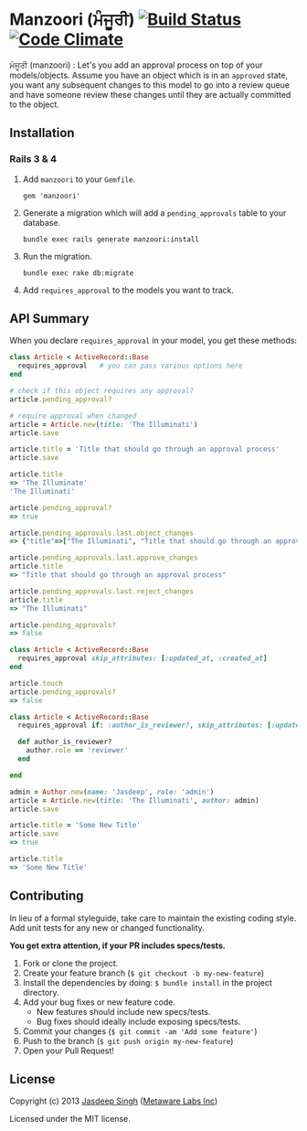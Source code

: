 # Manzoori (ਮੰਜੂਰੀ) [![Build Status](https://travis-ci.org/metaware/manzoori.svg?branch=master)](https://travis-ci.org/metaware/manzoori) [![Code Climate](https://codeclimate.com/github/metaware/pravangi/badges/gpa.svg)](https://codeclimate.com/github/metaware/manzoori)

ਮੰਜੂਰੀ (manzoori) : Let's you add an approval process on top of your models/objects. Assume you have an object which is in an `approved` state, you want any subsequent changes to this model to go into a review queue and have someone review these changes until they are actually committed to the object.

## Installation

### Rails 3 & 4

1. Add `manzoori` to your `Gemfile`.

    `gem 'manzoori'`

2. Generate a migration which will add a `pending_approvals` table to your database.

    `bundle exec rails generate manzoori:install`

3. Run the migration.

    `bundle exec rake db:migrate`

4. Add `requires_approval` to the models you want to track.

## API Summary

When you declare `requires_approval` in your model, you get these methods:

```ruby
class Article < ActiveRecord::Base
  requires_approval   # you can pass various options here
end

# check if this object requires any approval?
article.pending_approval?
```

```ruby
# require approval when changed
article = Article.new(title: 'The Illuminati')
article.save

article.title = 'Title that should go through an approval process'
article.save

article.title 
=> 'The Illuminate'
'The Illuminati'

article.pending_approval? 
=> true

article.pending_approvals.last.object_changes 
=> {"title"=>["The Illuminati", "Title that should go through an approval process"] }

article.pending_approvals.last.approve_changes
article.title
=> "Title that should go through an approval process"

article.pending_approvals.last.reject_changes
article.title
=> "The Illuminati"

article.pending_approvals?
=> false
```

```ruby
class Article < ActiveRecord::Base
  requires_approval skip_attributes: [:updated_at, :created_at]
end

article.touch
article.pending_approvals?
=> false
```

```ruby
class Article < ActiveRecord::Base
  requires_approval if: :author_is_reviewer?, skip_attributes: [:updated_at, :created_at]

  def author_is_reviewer?
    author.role == 'reviewer'
  end

end

admin = Author.new(name: 'Jasdeep', role: 'admin')
article = Article.new(title: 'The Illuminati', author: admin)
article.save

article.title = 'Some New Title'
article.save
=> true

article.title
=> 'Some New Title'
```


## Contributing
In lieu of a formal styleguide, take care to maintain the existing coding style. Add unit tests for any new or changed functionality.

**You get extra attention, if your PR includes specs/tests.**

1. Fork or clone the project.
2. Create your feature branch (`$ git checkout -b my-new-feature`)
3. Install the dependencies by doing: `$ bundle install` in the project directory.
4. Add your bug fixes or new feature code.
    - New features should include new specs/tests. 
    - Bug fixes should ideally include exposing specs/tests.
5. Commit your changes (`$ git commit -am 'Add some feature'`)
6. Push to the branch (`$ git push origin my-new-feature`)
7. Open your Pull Request!


## License
Copyright (c) 2013 [Jasdeep Singh](http://jasdeep.ca) ([Metaware Labs Inc](http://metawarelabs.com/))

Licensed under the MIT license.